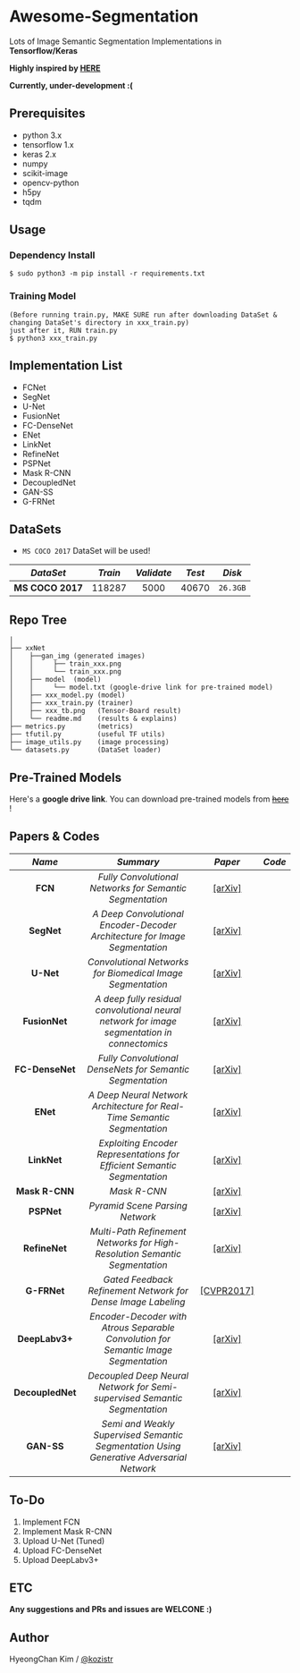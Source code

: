# Awesome-Segmentation
Lots of Image Semantic Segmentation Implementations in **Tensorflow/Keras**

**Highly inspired by [HERE](https://meetshah1995.github.io/semantic-segmentation/deep-learning/pytorch/visdom/2017/06/01/semantic-segmentation-over-the-years.html)**

**Currently, under-development :(**

## Prerequisites
* python 3.x
* tensorflow 1.x
* keras 2.x
* numpy
* scikit-image
* opencv-python
* h5py
* tqdm

## Usage
### Dependency Install
    $ sudo python3 -m pip install -r requirements.txt
### Training Model
    (Before running train.py, MAKE SURE run after downloading DataSet & changing DataSet's directory in xxx_train.py)
    just after it, RUN train.py
    $ python3 xxx_train.py

## Implementation List
* FCNet
* SegNet
* U-Net
* FusionNet
* FC-DenseNet
* ENet
* LinkNet
* RefineNet
* PSPNet
* Mask R-CNN
* DecoupledNet
* GAN-SS
* G-FRNet

## DataSets
* ``MS COCO 2017`` DataSet will be used!

*DataSet* | *Train* | *Validate* | *Test* | *Disk*
:---: | :---: | :---: | :---: | :---: |
**MS COCO 2017** | 118287 | 5000 | 40670 | ``26.3GB``

## Repo Tree
```
│
├── xxNet
│    ├──gan_img (generated images)
│    │     ├── train_xxx.png
│    │     └── train_xxx.png
│    ├── model  (model)
│    │     └── model.txt (google-drive link for pre-trained model)
│    ├── xxx_model.py (model)
│    ├── xxx_train.py (trainer)
│    ├── xxx_tb.png   (Tensor-Board result)
│    └── readme.md    (results & explains)
├── metrics.py        (metrics)
├── tfutil.py         (useful TF utils)
├── image_utils.py    (image processing)
└── datasets.py       (DataSet loader)
```

## Pre-Trained Models

Here's a **google drive link**. You can download pre-trained models from [~~here~~]() !

## Papers & Codes

*Name* | *Summary* | *Paper* | *Code*
:---: | :---: | :---: | :---:
**FCN** | *Fully Convolutional Networks for Semantic Segmentation* | [[arXiv]](https://arxiv.org/abs/1411.4038) |
**SegNet** | *A Deep Convolutional Encoder-Decoder Architecture for Image Segmentation* | [[arXiv]](https://arxiv.org/abs/1511.00561) |
**U-Net** | *Convolutional Networks for Biomedical Image Segmentation* | [[arXiv]](https://arxiv.org/abs/1505.04597) | 
**FusionNet** | *A deep fully residual convolutional neural network for image segmentation in connectomics* | [[arXiv]](https://arxiv.org/abs/1612.05360) |
**FC-DenseNet** | *Fully Convolutional DenseNets for Semantic Segmentation* | [[arXiv]](https://arxiv.org/abs/1611.09326) |
**ENet** | *A Deep Neural Network Architecture for Real-Time Semantic Segmentation* | [[arXiv]](https://arxiv.org/abs/1606.02147) |
**LinkNet** | *Exploiting Encoder Representations for Efficient Semantic Segmentation* | [[arXiv]](https://arxiv.org/abs/1707.03718) |
**Mask R-CNN** | *Mask R-CNN* | [[arXiv]](https://arxiv.org/abs/1703.06870) |
**PSPNet** | *Pyramid Scene Parsing Network* | [[arXiv]](https://arxiv.org/abs/1612.01105) |
**RefineNet** | *Multi-Path Refinement Networks for High-Resolution Semantic Segmentation* | [[arXiv]](https://arxiv.org/abs/1611.06612) |
**G-FRNet** | *Gated Feedback Refinement Network for Dense Image Labeling* | [[CVPR2017]](http://www.cs.umanitoba.ca/~ywang/papers/cvpr17.pdf) |
**DeepLabv3+** | *Encoder-Decoder with Atrous Separable Convolution for Semantic Image Segmentation* | [[arXiv]](https://arxiv.org/abs/1802.02611) |
**DecoupledNet** | *Decoupled Deep Neural Network for Semi-supervised Semantic Segmentation* | [[arXiv]](https://arxiv.org/abs/1506.04924) |
**GAN-SS** | *Semi and Weakly Supervised Semantic Segmentation Using Generative Adversarial Network* | [[arXiv]](https://arxiv.org/abs/1703.09695) |

## To-Do
1. Implement FCN
2. Implement Mask R-CNN
3. Upload U-Net (Tuned)
4. Upload FC-DenseNet
5. Upload DeepLabv3+

## ETC

**Any suggestions and PRs and issues are WELCONE :)**

## Author
HyeongChan Kim / [@kozistr](http://kozistr.tech)
